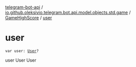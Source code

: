 [telegram-bot-api](../../index.md) / [io.github.oleksivio.telegram.bot.api.model.objects.std.game](../index.md) / [GameHighScore](index.md) / [user](./user.md)

# user

`var user: `[`User`](../../io.github.oleksivio.telegram.bot.api.model.objects.std/-user/index.md)`?`

user User User

